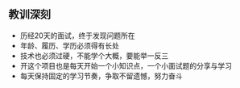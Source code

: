 ## 教训深刻

* 历经20天的面试，终于发现问题所在
* 年龄、履历、学历必须得有长处
* 技术也必须过硬，不能学个大概，要能举一反三
* 开这个项目也是每天开始一个小知识点，一个小面试题的分享与学习
* 每天保持固定的学习节奏，争取不留遗憾，努力奋斗


